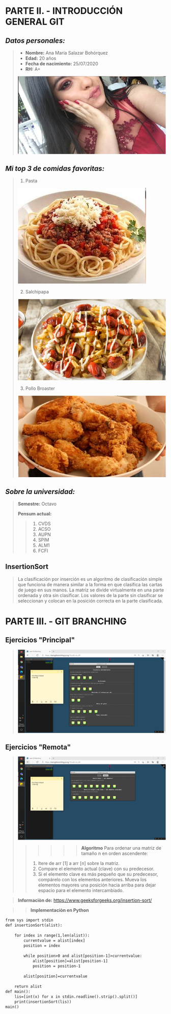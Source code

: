# PARTE II. - INTRODUCCIÓN GENERAL GIT
## _Datos personales:_
>* **Nombre:**  Ana María Salazar Bohórquez
>* **Edad:** 20 años
>* **Fecha de nacimiento:** 25/07/2020
>* **RH:** A+
>
> ![](yo.jpg)

## _Mi top 3 de comidas favoritas:_
> 1. Pasta
>
> ![](pasta.jpg)
>
> 2. Salchipapa
>
> ![](salchipapa.jpg)
>
> 3. Pollo Broaster 
>
> ![](Pollobroaster.jpg)

## _Sobre la universidad:_
> **Semestre:** Octavo 
>
> **Pensum actual:**
>> 1. CVDS
>> 2. ACSO
>> 3. AUPN
>> 4. SPIM
>> 5. ALM1
>> 5. FCFI

## InsertionSort
 > La clasificación por inserción es un algoritmo de clasificación simple que funciona de manera similar a la forma en que clasifica las cartas de juego en sus manos. La matriz se divide virtualmente en una parte ordenada y otra sin clasificar. Los valores de la parte sin clasificar se seleccionan y colocan en la posición correcta en la parte clasificada.
 
 # PARTE III. - GIT BRANCHING
## Ejercicios "Principal"
> ![](Principal.PNG)

## Ejercicios "Remota"
> ![](Remota.PNG)
>>>>>> **Algoritmo**
>>Para ordenar una matriz de tamaño n en orden ascendente:
>>1. Itere de arr [1] a arr [n] sobre la matriz.
>>2. Compare el elemento actual (clave) con su predecesor.
>>3. Si el elemento clave es más pequeño que su predecesor, compárelo con los elementos anteriores. Mueva los elementos mayores una posición hacia arriba para dejar espacio para el elemento intercambiado.
 
 > **Informaciòn de:** <https://www.geeksforgeeks.org/insertion-sort/>

>> **Implementaciòn en Python** 
~~~
from sys import stdin
def insertionSort(alist):

    for index in range(1,len(alist)):
        currentvalue = alist[index]
        position = index

        while position>0 and alist[position-1]>currentvalue:
            alist[position]=alist[position-1]
            position = position-1

        alist[position]=currentvalue

    return alist
def main():
    lis=[int(x) for x in stdin.readline().strip().split()]
    print(insertionSort(lis))
main()

~~~
